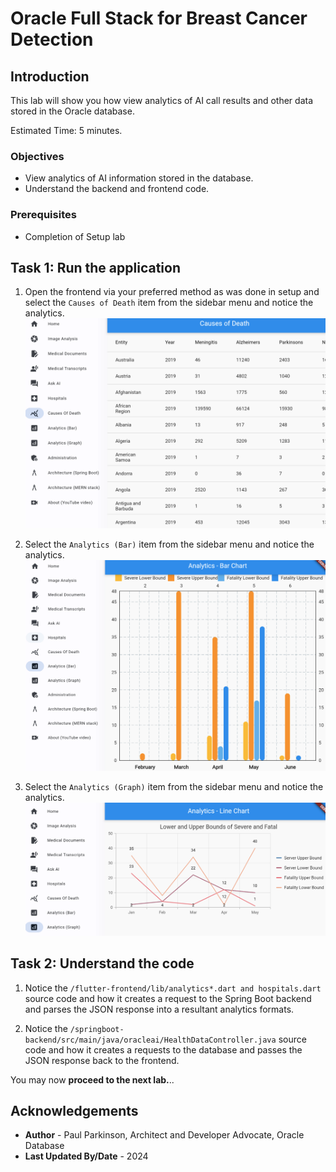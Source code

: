# Oracle Full Stack for Breast Cancer Detection

## Introduction

This lab will show you how view analytics of AI call results and other data stored in the Oracle database.

Estimated Time: 5 minutes.

### Objectives

* View analytics of AI information stored in the database.
* Understand the backend and frontend code.

### Prerequisites

- Completion of Setup lab


## Task 1: Run the application

   1. Open the frontend via your preferred method as was done in setup and select the `Causes of Death` item from the sidebar menu and notice the analytics.
      ![causes of death](images/causesofdeath.png " ")

   2. Select the `Analytics (Bar)` item from the sidebar menu and notice the analytics.
      ![select file](images/analyticsbar.png " ")

   3. Select the `Analytics (Graph)` item from the sidebar menu and notice the analytics.
      ![image after select](images/analyticsgraph.png " ")


## Task 2: Understand the code

   1. Notice the `/flutter-frontend/lib/analytics*.dart and hospitals.dart` source code and how it creates a request to the Spring Boot backend and parses the JSON response into a resultant analytics formats.

   2. Notice the `/springboot-backend/src/main/java/oracleai/HealthDataController.java` source code and how it creates a requests to the database and passes the JSON response back to the frontend.

You may now **proceed to the next lab.**..

## Acknowledgements

* **Author** - Paul Parkinson, Architect and Developer Advocate, Oracle Database
* **Last Updated By/Date** - 2024